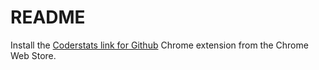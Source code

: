 # README

Install the [Coderstats link for Github](https://chrome.google.com/webstore/detail/necogepejonacpphmlmcagmbjaogpbng) Chrome extension from the Chrome Web Store.
